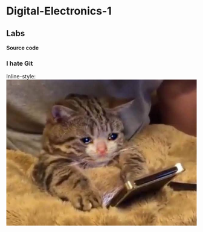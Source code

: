 # Digital-Electronics-1

## Labs

**Source code**

### **I hate Git**

Inline-style:
![mood](https://github.com/Heretic2k20/Digital-Electronics-1/blob/main/sad%20cat.jpg)
```vhdl



```
